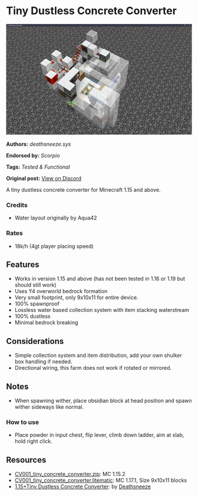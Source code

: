 # Tiny Dustless Concrete Converter
<img alt="unknown.png" src="images/unknown.png?raw=1" height="300px">

**Authors:** *deathsneeze.sys*

**Endorsed by:** *Scorpio*

**Tags:** *Tested & Functional*

**Original post:** [View on Discord](https://discord.com/channels/913065809096638494/1392034577828286565)

A tiny dustless concrete converter for Minecraft 1.15 and above.
### Credits
- Water layout originally by Aqua42
### Rates
- 18k/h (4gt player placing speed)

## Features
- Works in version 1.15 and above (has not been tested in 1.16 or 1.19 but should still work)
- Uses Y4 overworld bedrock formation
- Very small footprint, only 9x10x11 for entire device.
- 100% spawnproof
- Lossless water based collection system with item stacking waterstream
- 100% dustless
- Minimal bedrock breaking

## Considerations
- Simple collection system and item distribution, add your own shulker box handling if needed.
- Directional wiring, this farm does not work if rotated or mirrored.

## Notes
- When spawning wither, place obsidian block at head position and spawn wither sideways like normal.
### How to use
- Place powder in input chest, flip lever, climb down ladder, aim at slab, hold right click.

## Resources
- [CV001_tiny_concrete_converter.zip](attachments/CV001_tiny_concrete_converter.zip): MC 1.15.2
- [CV001_tiny_concrete_converter.litematic](attachments/CV001_tiny_concrete_converter.litematic): MC 1.17.1, Size 9x10x11 blocks
- [1.15+Tiny  Dustless Concrete Converter](https://youtu.be/IayHBn_AEWA): by [Deathsneeze](https://www.youtube.com/@Deathsneeze)
